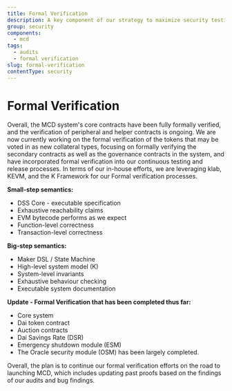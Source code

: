 ```yaml
---
title: Formal Verification
description: A key component of our strategy to maximize security testing by approaching it from different angles and multiple layers to ensure the security of the MCD smart contracts
group: security
components:
  - mcd
tags:
  - audits
  - formal verification
slug: formal-verification
contentType: security
---
```


# Formal Verification

Overall, the MCD system's core contracts have been fully formally verified, and the verification of peripheral and helper contracts is ongoing. We are now currently working on the formal verification of the tokens that may be voted in as new collateral types, focusing on formally verifying the secondary contracts as well as the governance contracts in the system, and have incorporated formal verification into our continuous testing and release processes. In terms of our in-house efforts, we are leveraging klab, KEVM, and the K Framework for our Formal verification processes.

**Small-step semantics:**

- DSS Core - executable specification
- Exhaustive reachability claims
- EVM bytecode performs as we expect
- Function-level correctness
- Transaction-level correctness

**Big-step semantics:**

- Maker DSL / State Machine
- High-level system model (K)
- System-level invariants
- Exhaustive behaviour checking
- Executable system documentation

**Update - Formal Verification that has been completed thus far:**

- Core system
- Dai token contract
- Auction contracts
- Dai Savings Rate (DSR)
- Emergency shutdown module (ESM)
- The Oracle security module (OSM) has been largely completed.

Overall, the plan is to continue our formal verification efforts on the road to launching MCD, which includes updating past proofs based on the findings of our audits and bug findings.
